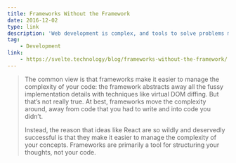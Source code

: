 ```yaml
---
title: Frameworks Without the Framework
date: 2016-12-02
type: link
description: 'Web development is complex, and tools to solve problems might be overcomplicating things.'
tag:
    - Development
link:
    - https://svelte.technology/blog/frameworks-without-the-framework/
---
```

> The common view is that frameworks make it easier to manage the complexity of your code: the framework abstracts away all the fussy implementation details with techniques like virtual DOM diffing. But that’s not really true. At best, frameworks move the complexity around, away from code that you had to write and into code you didn’t.
> 
> Instead, the reason that ideas like React are so wildly and deservedly successful is that they make it easier to manage the complexity of your concepts. Frameworks are primarily a tool for structuring your thoughts, not your code.
